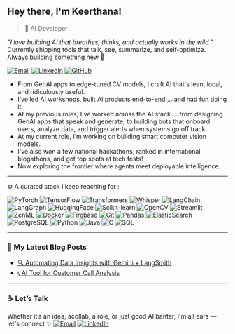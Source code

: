 ## Hey there, I'm Keerthana!

> 🧠 AI Developer 

_"I love building AI that breathes, thinks, and actually works in the wild."_  
Currently shipping tools that talk, see, summarize, and self-optimize. Always building something new 🚀

[![Email](https://img.shields.io/badge/-Email-000?style=flat&logo=gmail&logoColor=white)](mailto:katasanikeerthanareddy@gmail.com)
[![LinkedIn](https://img.shields.io/badge/-LinkedIn-0077B5?style=flat&logo=linkedin&logoColor=white)](https://www.linkedin.com/in/keerthana-reddy-katasani-b07238268/)
[![GitHub](https://img.shields.io/badge/-GitHub-181717?style=flat&logo=github&logoColor=white)](https://github.com/Keerthanareddy17)


- From GenAI apps to edge-tuned CV models, I craft AI that's lean, local, and ridiculously useful.  
- I’ve led AI workshops, built AI products end-to-end.... and had fun doing it.
- At my previous roles, I've worked across the AI stack.... from designing GenAI apps that speak and generate, to building bots that onboard users, analyze data, and trigger alerts when systems go off track.
- At my current role, I’m working on building smart computer vision models.  
- I've also won a few national hackathons, ranked in international blogathons, and got top spots at tech fests! 
- Now exploring the frontier where agents meet deployable intelligence.


---

⚙️ A curated stack I keep reaching for :
 
![PyTorch](https://img.shields.io/badge/-PyTorch-EE4C2C?style=flat&logo=pytorch&logoColor=white)
![TensorFlow](https://img.shields.io/badge/-TensorFlow-FF6F00?style=flat&logo=tensorflow&logoColor=white)
![Transformers](https://img.shields.io/badge/-Transformers-FCC72A?style=flat&logo=huggingface&logoColor=black)
![Whisper](https://img.shields.io/badge/-Whisper-1A1A1A?style=flat)
![LangChain](https://img.shields.io/badge/-LangChain-000000?style=flat)
![LangGraph](https://img.shields.io/badge/-LangGraph-0013B3?style=flat&logo=langgraph&logoColor=white)
![HuggingFace](https://img.shields.io/badge/-🤗%20HuggingFace-FCC72A?style=flat)
![Scikit-learn](https://img.shields.io/badge/-Scikit--learn-F7931E?style=flat&logo=scikitlearn&logoColor=white)
![OpenCV](https://img.shields.io/badge/-OpenCV-5C3EE8?style=flat&logo=opencv&logoColor=white)
![Streamlit](https://img.shields.io/badge/-Streamlit-FF4B4B?style=flat&logo=streamlit&logoColor=white)
![ZenML](https://img.shields.io/badge/-ZenML-4B3263?style=flat)
![Docker](https://img.shields.io/badge/-Docker-2496ED?style=flat&logo=docker&logoColor=white)
![Firebase](https://img.shields.io/badge/-Firebase-FFCA28?style=flat&logo=firebase&logoColor=white)
![Git](https://img.shields.io/badge/-Git-F05032?style=flat&logo=git&logoColor=white)
![Pandas](https://img.shields.io/badge/-Pandas-150458?style=flat&logo=pandas&logoColor=white)
![ElasticSearch](https://img.shields.io/badge/-ElasticSearch-005571?style=flat&logo=elasticsearch&logoColor=white)
![PostgreSQL](https://img.shields.io/badge/-PostgreSQL-336791?style=flat&logo=postgresql&logoColor=white)
![Python](https://img.shields.io/badge/-Python-3776AB?style=flat&logo=python&logoColor=white)
![Java](https://img.shields.io/badge/-Java-007396?style=flat&logo=java&logoColor=white)
![C](https://img.shields.io/badge/-C-00599C?style=flat&logo=c&logoColor=white)
![SQL](https://img.shields.io/badge/-SQL-4479A1?style=flat&logo=postgresql&logoColor=white)


---

### 📝 My Latest Blog Posts

- [🔍 Automating Data Insights with Gemini + LangSmith](https://www.analyticsvidhya.com/blog/2024/09/automate-data-insights-with-insightmate-using-gemini-langsmith/)  
- [📞 AI Tool for Customer Call Analysis](https://www.analyticsvidhya.com/blog/2024/11/customer-call-analysis/)

---
### ☕ Let’s Talk
Whether it’s an idea, acollab, a role, or just good AI banter, I'm all ears — let's connect ✨ 
[![Email](https://img.shields.io/badge/-Email-000?style=flat&logo=gmail&logoColor=white)](mailto:katasanikeerthanareddy@gmail.com)
[![LinkedIn](https://img.shields.io/badge/-LinkedIn-0077B5?style=flat&logo=linkedin&logoColor=white)](https://www.linkedin.com/in/keerthana-reddy-katasani-b07238268/)
